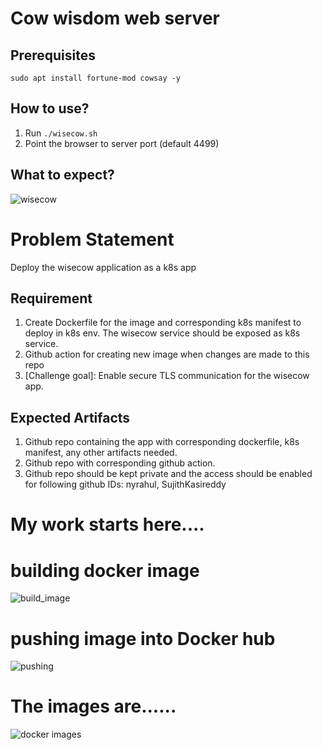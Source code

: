 # Cow wisdom web server

## Prerequisites

```
sudo apt install fortune-mod cowsay -y
```

## How to use?

1. Run `./wisecow.sh`
2. Point the browser to server port (default 4499)

## What to expect?
![wisecow](https://github.com/nyrahul/wisecow/assets/9133227/8d6bfde3-4a5a-480e-8d55-3fef60300d98)

# Problem Statement
Deploy the wisecow application as a k8s app

## Requirement
1. Create Dockerfile for the image and corresponding k8s manifest to deploy in k8s env. The wisecow service should be exposed as k8s service.
2. Github action for creating new image when changes are made to this repo
3. [Challenge goal]: Enable secure TLS communication for the wisecow app.

## Expected Artifacts
1. Github repo containing the app with corresponding dockerfile, k8s manifest, any other artifacts needed.
2. Github repo with corresponding github action.
3. Github repo should be kept private and the access should be enabled for following github IDs: nyrahul, SujithKasireddy


# My work starts here....

# building docker image
 ![build_image](https://github.com/user-attachments/assets/e7a6610a-7184-4cd7-9026-23c8c7a62419)

# pushing image into Docker hub
![pushing](https://github.com/user-attachments/assets/0f2545ec-14d6-4b8c-ab5b-5725954ff715)

# The images are......
![docker images](https://github.com/user-attachments/assets/0ae99675-1dd8-4607-8b21-19a279dd599b)
